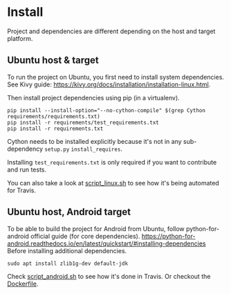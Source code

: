 # Install

Project and dependencies are different depending on the host and target platform.

## Ubuntu host & target
To run the project on Ubuntu, you first need to install system dependencies. See Kivy guide: https://kivy.org/docs/installation/installation-linux.html.

Then install project dependencies using pip (in a virtualenv).
```
pip install --install-option="--no-cython-compile" $(grep Cython requirements/requirements.txt)
pip install -r requirements/test_requirements.txt
pip install -r requirements.txt
```
Cython needs to be installed explicitly because it's not in any sub-dependency `setup.py` `install_requires`.

Installing `test_requirements.txt` is only required if you want to contribute and run tests.

You can also take a look at [script_linux.sh](/travis/script_linux.sh) to see how it's being automated for Travis.


## Ubuntu host, Android target
To be able to build the project for Android from Ubuntu, follow python-for-android official guide (for core dependencies).
https://python-for-android.readthedocs.io/en/latest/quickstart/#installing-dependencies
Before installing additional dependencies.
```
sudo apt install zlib1g-dev default-jdk
```
Check [script_android.sh](/travis/script_android.sh) to see how it's done in Travis. Or checkout the [Dockerfile](https://github.com/AndreMiras/PyWallet/blob/feature/ticket37_travis_docker/Dockerfile).
